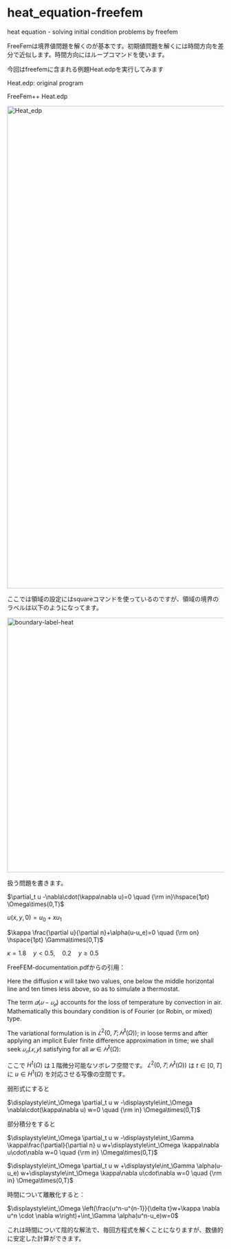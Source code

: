 # heat_equation-freefem
heat equation - solving initial condition problems by freefem

FreeFemは境界値問題を解くのが基本です。初期値問題を解くには時間方向を差分で近似します。時間方向にはループコマンドを使います。

今回はfreefemに含まれる例題Heat.edpを実行してみます

Heat.edp: original program

FreeFem++ Heat.edp

<img width="1121" alt="Heat_edp" src="https://user-images.githubusercontent.com/1296728/223721328-774c7507-ecfe-4e92-af33-ec07e2991bdd.png">

ここでは領域の設定にはsquareコマンドを使っているのですが、領域の境界のラベルは以下のようになってます。

<img width="592" alt="boundary-label-heat" src="https://user-images.githubusercontent.com/1296728/223726838-1246afd8-79f7-4f5e-9b6c-85e77c261b14.png">

扱う問題を書きます。

$\partial_t u -\nabla\cdot(\kappa\nabla u)=0 \quad {\rm in}\hspace{1pt} \Omega\times(0,T)$

$u(x,y,0)=u_0+x u_1$

$\kappa \frac{\partial u}{\partial n}+\alpha(u-u_e)=0 \quad {\rm on} \hspace{1pt} \Gamma\times(0,T)$

$\kappa=1.8 \quad y<0.5, \quad 0.2 \quad y \ge 0.5$

FreeFEM-documentation.pdfからの引用：

Here the diffusion 𝜅 will take two values, one below the middle horizontal line and ten times less above, so as to simulate a thermostat.

The term $𝛼(𝑢 − 𝑢_𝑒)$ accounts for the loss of temperature by convection in air. Mathematically this boundary condition is of Fourier (or Robin, or mixed) type.

The variational formulation is in $𝐿^2(0,𝑇;𝐻^1(Ω))$; in loose terms and after applying an implicit Euler finite difference approximation in time; we shall seek $𝑢_𝑛(𝑥, 𝑦)$ satisfying for all $𝑤 ∈ 𝐻^1(Ω)$:

ここで $H^1(\Omega)$ は１階微分可能なソボレフ空間です。
$𝐿^2(0,𝑇;𝐻^1(Ω))$ は $t\in[0,T]$ に $u\in H^1(\Omega)$ を対応させる写像の空間です。

弱形式にすると

$\displaystyle\int_\Omega \partial_t u w -\displaystyle\int_\Omega \nabla\cdot(\kappa\nabla u) w=0 \quad {\rm in} \Omega\times(0,T)$

部分積分をすると

$\displaystyle\int_\Omega \partial_t u w -\displaystyle\int_\Gamma \kappa\frac{\partial}{\partial n} u w+\displaystyle\int_\Omega \kappa\nabla u\cdot\nabla w=0 \quad {\rm in} \Omega\times(0,T)$

$\displaystyle\int_\Omega \partial_t u w +\displaystyle\int_\Gamma \alpha(u-u_e) w+\displaystyle\int_\Omega \kappa\nabla u\cdot\nabla w=0 \quad {\rm in} \Omega\times(0,T)$

時間について離散化すると：

$\displaystyle\int_\Omega \left(\frac{u^n-u^{n-1}}{\delta t}w+\kappa \nabla u^n \cdot \nabla w\right)+\int_\Gamma \alpha(u^n-u_e)w=0$

これは時間について陰的な解法で、毎回方程式を解くことになりますが、数値的に安定した計算ができます。
